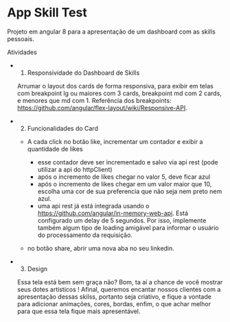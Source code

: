 # App Skill Test

Projeto em angular 8 para a apresentação de um dashboard com as skills pessoais.

Atividades

* 1. Responsividade do Dashboard de Skills
    
    Arrumar o layout dos cards de forma responsiva, para exibir em telas com breakpoint lg ou maiores com 3 cards, breakpoint md com 2 cards, e menores que md com 1.
    Referência dos breakpoints: https://github.com/angular/flex-layout/wiki/Responsive-API.

* 2. Funcionalidades do Card

    - A cada click no botão like, incrementar um contador e exibir a quantidade de likes
        - esse contador deve ser incrementado e salvo via api rest (pode utilizar a api do httpClient)
        - após o incremento de likes chegar no valor 5, deve ficar azul
        - após o incremento de likes chegar em um valor maior que 10, escolha uma cor de sua preferencia que não seja nem preto nem azul.
        - uma api rest já está integrada usando o https://github.com/angular/in-memory-web-api. Está configurado um delay de 5 segundos. 
        Por isso, implemente também algum tipo de loading amigável para informar o usuário do processamento da requisição.
    
    - no botão share, abrir uma nova aba no seu linkedin.

* 3. Design

    Essa tela está bem sem graça não? Bom, ta aí a chance de você mostrar seus dotes artísticos !
    Afinal, queremos encantar nossos clientes com a apresentação dessas skilss, portanto seja criativo, e fique a vontade para adicionar animações, cores, bordas, enfim, o que achar melhor para que essa tela fique mais apresentável.
